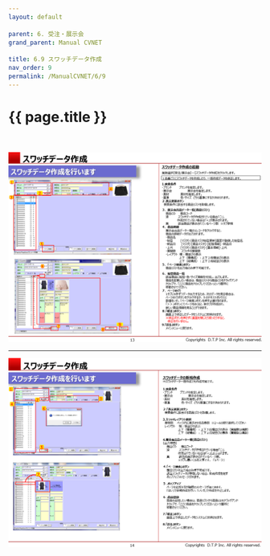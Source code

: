 ```yaml
---
layout: default

parent: 6. 受注・展示会
grand_parent: Manual CVNET

title: 6.9 スワッチデータ作成
nav_order: 9
permalink: /ManualCVNET/6/9
---
```


# {{ page.title }} <br/><br/>

<a href="/img/Jyucyutenjikai/J14.PNG" target="_blank">
<img src="/img/Jyucyutenjikai/J14.PNG" alt="login image"></a>

---

<a href="/img/Jyucyutenjikai/J15.PNG" target="_blank">
<img src="/img/Jyucyutenjikai/J15.PNG" alt="login image"></a>
